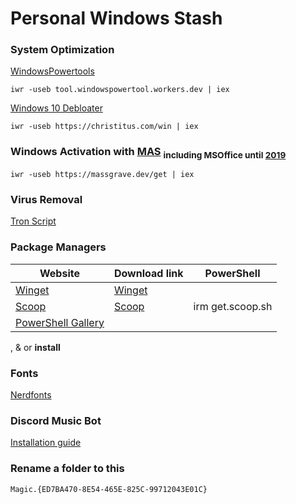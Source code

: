 # Personal Windows Stash
### **System Optimization**
 [WindowsPowertools](https://github.com/windows-powertool/Powertool)
```
iwr -useb tool.windowspowertool.workers.dev | iex
```
 [Windows 10 Debloater](https://github.com/ChrisTitusTech/winutil)
```
iwr -useb https://christitus.com/win | iex
```
### **Windows Activation with [MAS](https://github.com/massgravel/Microsoft-Activation-Scripts/releases/tag/1.6)** <sub> including MSOffice until [2019](other/Setup64.exe)<sub/>

```
iwr -useb https://massgrave.dev/get | iex
```
### **Virus Removal**
 [Tron Script](https://github.com/bmrf/tron)
### **Package Managers**
|Website    |Download link|PowerShell   |
|-----------|-------------|--------------------------
|[Winget](https://winstall.app/apps)|[Winget](https://github.com/microsoft/winget-cli/releases/tag/v1.4.10173)|
|[Scoop](https://scoop.sh)|[Scoop](https://github.com/ScoopInstaller/Install#readme)|irm get.scoop.sh | iex
|[PowerShell Gallery](https://www.powershellgallery.com/)||

,  &  or **install**  

### **Fonts**
[Nerdfonts](https://www.nerdfonts.com/font-downloads)

### **Discord Music Bot** 
[Installation guide](https://just-some-bots.github.io/MusicBot/installing/windows/)
### **Rename a folder to this**
```
Magic.{ED7BA470-8E54-465E-825C-99712043E01C}
```
